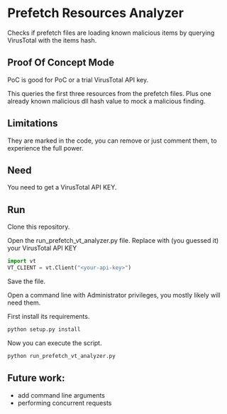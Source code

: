 # Prefetch Resources Analyzer

Checks if prefetch files are loading known malicious items by querying VirusTotal with the items hash.

## Proof Of Concept Mode
PoC is good for PoC or a trial VirusTotal API key.

This queries the first three resources from the prefetch files.
Plus one already known malicious dll hash value to mock a malicious finding.

## Limitations
They are marked in the code, you can remove or just comment them, to experience the full power.

## Need
You need to get a VirusTotal API KEY.


## Run

Clone this repository.

Open the run_prefetch_vt_analyzer.py file.
Replace <your-api-key> with (you guessed it) your VirusTotal API KEY
```python
import vt
VT_CLIENT = vt.Client("<your-api-key>")
```
Save the file.

Open a command line with Administrator privileges, you mostly likely will need them.

First install its requirements.
```bash
python setup.py install
```

Now you can execute the script.

```bash
python run_prefetch_vt_analyzer.py
```

## Future work: 
- add command line arguments
- performing concurrent requests
